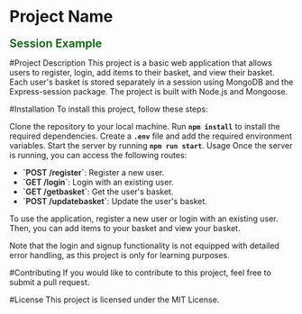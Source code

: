 <style>
    li>span{
        font-weight:600
    }
    .code{
        font-weight:600
    }
    .project-name{
        color:darkgreen;
        font-size:20px;
        font-weight:600;
    }
</style>
# Project Name
<span class="project-name">Session Example</span>

#Project Description
This project is a basic web application that allows users to register, login, add items to their basket, and view their basket. Each user's basket is stored separately in a session using MongoDB and the Express-session package. The project is built with Node.js and Mongoose.

#Installation
To install this project, follow these steps:

Clone the repository to your local machine.
Run <span class="code">`npm install`</span> to install the required dependencies.
Create a <span class="code">`.env`</span>  file and add the required environment variables.
Start the server by running <span class="code">`npm run start`</span>.
Usage
Once the server is running, you can access the following routes:
<ul>
    <li><span>`POST /register`</span>: Register a new user.</li>
    <li><span>`GET /login`</span>: Login with an existing user.</li>
    <li><span>`GET /getbasket`</span>: Get the user's basket.</li>
    <li><span>`POST /updatebasket`</span>: Update the user's basket.</li>
</ul>

To use the application, register a new user or login with an existing user. Then, you can add items to your basket and view your basket.

Note that the login and signup functionality is not equipped with detailed error handling, as this project is only for learning purposes.

#Contributing
If you would like to contribute to this project, feel free to submit a pull request.

#License
This project is licensed under the MIT License.